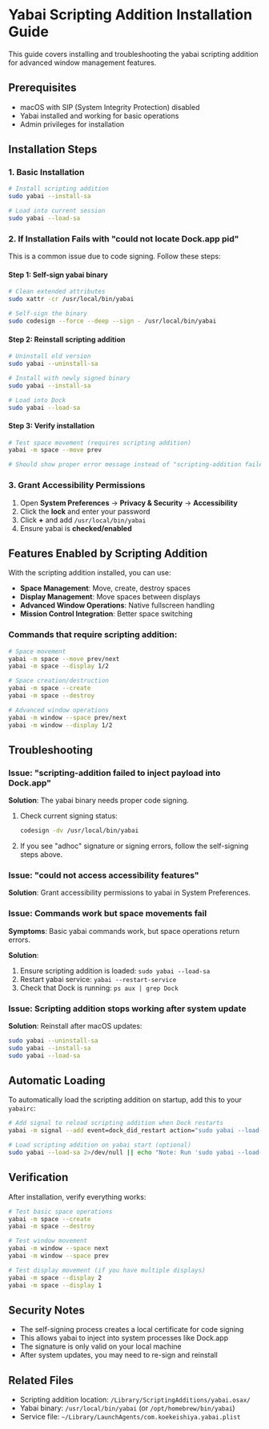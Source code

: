# Yabai Scripting Addition Installation Guide

This guide covers installing and troubleshooting the yabai scripting addition for advanced window management features.

## Prerequisites

- macOS with SIP (System Integrity Protection) disabled
- Yabai installed and working for basic operations
- Admin privileges for installation

## Installation Steps

### 1. Basic Installation

```bash
# Install scripting addition
sudo yabai --install-sa

# Load into current session
sudo yabai --load-sa
```

### 2. If Installation Fails with "could not locate Dock.app pid"

This is a common issue due to code signing. Follow these steps:

#### Step 1: Self-sign yabai binary
```bash
# Clean extended attributes
sudo xattr -cr /usr/local/bin/yabai

# Self-sign the binary
sudo codesign --force --deep --sign - /usr/local/bin/yabai
```

#### Step 2: Reinstall scripting addition
```bash
# Uninstall old version
sudo yabai --uninstall-sa

# Install with newly signed binary
sudo yabai --install-sa

# Load into Dock
sudo yabai --load-sa
```

#### Step 3: Verify installation
```bash
# Test space movement (requires scripting addition)
yabai -m space --move prev

# Should show proper error message instead of "scripting-addition failed"
```

### 3. Grant Accessibility Permissions

1. Open **System Preferences** → **Privacy & Security** → **Accessibility**
2. Click the **lock** and enter your password
3. Click **+** and add `/usr/local/bin/yabai`
4. Ensure yabai is **checked/enabled**

## Features Enabled by Scripting Addition

With the scripting addition installed, you can use:

- **Space Management**: Move, create, destroy spaces
- **Display Management**: Move spaces between displays
- **Advanced Window Operations**: Native fullscreen handling
- **Mission Control Integration**: Better space switching

### Commands that require scripting addition:
```bash
# Space movement
yabai -m space --move prev/next
yabai -m space --display 1/2

# Space creation/destruction  
yabai -m space --create
yabai -m space --destroy

# Advanced window operations
yabai -m window --space prev/next
yabai -m window --display 1/2
```

## Troubleshooting

### Issue: "scripting-addition failed to inject payload into Dock.app"

**Solution**: The yabai binary needs proper code signing.

1. Check current signing status:
   ```bash
   codesign -dv /usr/local/bin/yabai
   ```

2. If you see "adhoc" signature or signing errors, follow the self-signing steps above.

### Issue: "could not access accessibility features"

**Solution**: Grant accessibility permissions to yabai in System Preferences.

### Issue: Commands work but space movements fail

**Symptoms**: Basic yabai commands work, but space operations return errors.

**Solution**: 
1. Ensure scripting addition is loaded: `sudo yabai --load-sa`
2. Restart yabai service: `yabai --restart-service`
3. Check that Dock is running: `ps aux | grep Dock`

### Issue: Scripting addition stops working after system update

**Solution**: Reinstall after macOS updates:
```bash
sudo yabai --uninstall-sa
sudo yabai --install-sa  
sudo yabai --load-sa
```

## Automatic Loading

To automatically load the scripting addition on startup, add this to your `yabairc`:

```bash
# Add signal to reload scripting addition when Dock restarts
yabai -m signal --add event=dock_did_restart action="sudo yabai --load-sa"

# Load scripting addition on yabai start (optional)
sudo yabai --load-sa 2>/dev/null || echo "Note: Run 'sudo yabai --load-sa' manually if needed"
```

## Verification

After installation, verify everything works:

```bash
# Test basic space operations
yabai -m space --create
yabai -m space --destroy

# Test window movement
yabai -m window --space next
yabai -m window --space prev

# Test display movement (if you have multiple displays)
yabai -m space --display 2
yabai -m space --display 1
```

## Security Notes

- The self-signing process creates a local certificate for code signing
- This allows yabai to inject into system processes like Dock.app
- The signature is only valid on your local machine
- After system updates, you may need to re-sign and reinstall

## Related Files

- Scripting addition location: `/Library/ScriptingAdditions/yabai.osax/`
- Yabai binary: `/usr/local/bin/yabai` (or `/opt/homebrew/bin/yabai`)
- Service file: `~/Library/LaunchAgents/com.koekeishiya.yabai.plist`